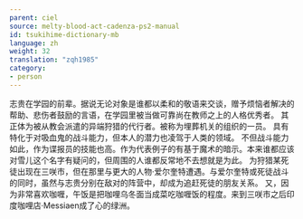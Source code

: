 ```yaml
---
parent: ciel
source: melty-blood-act-cadenza-ps2-manual
id: tsukihime-dictionary-mb
language: zh
weight: 32
translation: "zqh1985"
category:
- person
---
```


志贵在学园的前辈。据说无论对象是谁都以柔和的敬语来交谈，赠予烦恼者解决的帮助、悲伤者鼓励的言语，在学园里被当做可靠尚在教师之上的人格优秀者。
其正体为被从教会派遣的异端狩猎的代行者。被称为埋葬机关的组织的一员。
具有特化于对吸血鬼的战斗能力，但本人的潜力也凌驾于人类的领域。
不但战斗能力如此，作为谍报员的技能也高。作为代表例子的有基于魔术的暗示。本来谁都应该对雪儿这个名字有疑问的，但周围的人谁都反常地不去想就是为此。
为狩猎某死徒出现在三咲市，但在那里与更大的人物·爱尔奎特遭遇。与爱尔奎特或死徒战斗的同时，虽然与志贵分别在敌对的阵营中，却成为追赶死徒的朋友关系。
又，因为非常喜欢咖喱，午饭是把咖哩乌冬面当成菜吃咖喱饭的程度。来到三咲市之后印度咖哩店·Messiaen成了心的绿洲。
